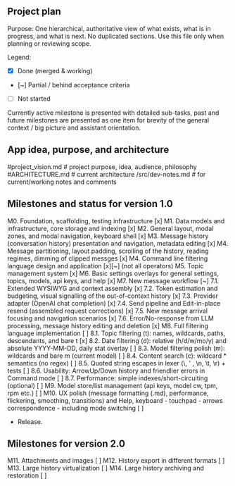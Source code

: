 ## Project plan

Purpose: One hierarchical, authoritative view of what exists, what is in progress, and what is next. No duplicated sections. Use this file only when planning or reviewing scope.

Legend:
- [x] Done (merged & working)
- [~] Partial / behind acceptance criteria
- [ ] Not started

Currently active milestone is presented with detailed sub-tasks, past and future milestones are presented as one item for brevity of the general context / big picture and assistant orientation.

## App idea, purpose, and architecture

#project_vision.md # project purpose, idea, audience, philosophy
#ARCHITECTURE.md # current architecture
/src/dev-notes.md # for current/working notes and comments

## Milestones and status for version 1.0

M0. Foundation, scaffolding, testing infrastructure [x]
M1. Data models and infrastructure, core storage and indexing [x]
M2. General layout, modal zones, and modal navigation, keyboard shell [x]
M3. Message history (conversation history) presentation and navigation, metadata editing [x]
M4. Message partitioning, layout padding, scrolling of the history, reading regimes, dimming of clipped messges [x]
M4. Command line filtering language design and application [x][~] (not all operators)
M5. Topic management system [x]
M6. Basic settings overlays for general settings, topics, models, api keys, and help [x]
M7. New message workflow [~]
    7.1. Extended WYSIWYG and context assembly [x]
    7.2. Token estimation and budgeting, visual signalling of the out-of-context history [x]
    7.3. Provider adapter (OpenAI chat completion) [x]
    7.4. Send pipeline and Edit-in-place resend (assembled request corrections) [x]
    7.5. New message arrival focusing and navigation scenarios [x]
    7.6. Error/No-response from LLM processing, message history editing and deletion [x]
M8. Full filtering language implementation [ ]
    8.1. Topic filtering (t): names, wildcards, paths, descendants, and bare t [x]
    8.2. Date filtering (d): relative (h/d/w/mo/y) and absolute YYYY-MM-DD, daily stat overlay [ ]
    8.3. Model filtering polish (m): wildcards and bare m (current model) [ ]
    8.4. Content search (c): wildcard * semantics (no regex) [ ]
    8.5. Quoted string escapes in lexer (\\, \' , \n, \t, \r) + tests [ ]
    8.6. Usability: ArrowUp/Down history and friendlier errors in Command mode [ ]
    8.7. Performance: simple indexes/short-circuiting (optional) [ ]
M9. Model store/list management (api keys, model cw, tpm, rpm etc.) [ ]
M10. UX polish (message formatting (.md), performance, flickering, smoothing, transitions) and Help, keyboard - touchpad - arrows correspondence - including mode switching [ ]
- Release.

## Milestones for version 2.0

M11. Attachments and images [ ]
M12. History export in different formats [ ]
M13. Large history virtualization [ ]
M14. Large history archiving and restoration [ ]
